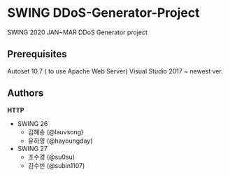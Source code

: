 # SWING DDoS-Generator-Project
SWING 2020 JAN~MAR DDoS Generator project

## Prerequisites
Autoset 10.7 ( to use Apache Web Server)
Visual Studio 2017 ~ newest ver.

## Authors
**HTTP**
  - SWING 26
    - 김혜송 (@lauvsong)
    - 유하영 (@hayoungday)
  - SWING 27
    - 조수경 (@su0su)
    - 김수빈 (@subin1107)
